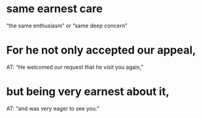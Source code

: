 #  same earnest care 
“the same enthusiasm” or “same deep concern”
#  For he not only accepted our appeal, 
AT: “He welcomed our request that he visit you again,”
#  but being very earnest about it, 
AT: “and was very eager to see you.”


